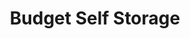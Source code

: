 ---
title: "Budget Self Storage"
url: /saint-petersburg/budget-self-storage/
shop: storage rental
---